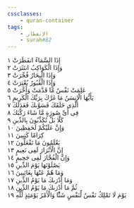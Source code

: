```yaml
---
cssclasses:
    - quran-container
tags:
    - الإنفطار
    - surah#82
---
```


إِذَا السَّمَاءُ انفَطَرَتْ  ١<br>
وَإِذَا الْكَوَاكِبُ انتَثَرَتْ  ٢<br>
وَإِذَا الْبِحَارُ فُجِّرَتْ  ٣<br>
وَإِذَا الْقُبُورُ بُعْثِرَتْ  ٤<br>
عَلِمَتْ نَفْسٌ مَّا قَدَّمَتْ وَأَخَّرَتْ  ٥<br>
يَأَيُّهَا الْإِنسَنُ مَا غَرَّكَ بِرَبِّكَ الْكَرِيمِ  ٦<br>
الَّذِى خَلَقَكَ فَسَوَّىكَ فَعَدَلَكَ  ٧<br>
فِى أَىِّ صُورَةٍ مَّا شَاءَ رَكَّبَكَ  ٨<br>
كَلَّا بَلْ تُكَذِّبُونَ بِالدِّينِ  ٩<br>
وَإِنَّ عَلَيْكُمْ لَحَفِظِينَ  ١۰<br>
كِرَامًا كَتِبِينَ  ١١<br>
يَعْلَمُونَ مَا تَفْعَلُونَ  ١٢<br>
إِنَّ الْأَبْرَارَ لَفِى نَعِيمٍ  ١٣<br>
وَإِنَّ الْفُجَّارَ لَفِى جَحِيمٍ  ١٤<br>
يَصْلَوْنَهَا يَوْمَ الدِّينِ  ١٥<br>
وَمَا هُمْ عَنْهَا بِغَائِبِينَ  ١٦<br>
وَمَا أَدْرَىكَ مَا يَوْمُ الدِّينِ  ١٧<br>
ثُمَّ مَا أَدْرَىكَ مَا يَوْمُ الدِّينِ  ١٨<br>
يَوْمَ لَا تَمْلِكُ نَفْسٌ لِّنَفْسٍ شَئًْا وَالْأَمْرُ يَوْمَئِذٍ لِّلَّهِ  ١٩<br>
